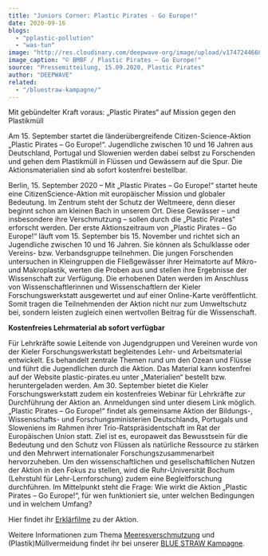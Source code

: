 ```yaml
---
title: "Juniors Corner: Plastic Pirates - Go Europe!"
date: 2020-09-16
blogs: 
  - "pplastic-pollution"
  - "was-tun"
image: "http://res.cloudinary.com/deepwave-org/image/upload/v1747244668/deepwave.org/PP_EU_KV_Quadratisch_onlineRZ.jpg"
image_caption: "© BMBF / Plastic Pirates – Go Europe!"
source: "Pressemitteilung, 15.09.2020, Plastic Pirates"
author: "DEEPWAVE"
related: 
  - "/bluestraw-kampagne/"
---
```


Mit gebündelter Kraft voraus: „Plastic Pirates“ auf Mission gegen den Plastikmüll

Am 15. September startet die länderübergreifende Citizen-Science-Aktion „Plastic Pirates – Go Europe!“. Jugendliche zwischen 10 und 16 Jahren aus Deutschland, Portugal und Slowenien werden dabei selbst zu Forschenden und gehen dem Plastikmüll in Flüssen und Gewässern auf die Spur. Die Aktionsmaterialien sind ab sofort kostenfrei bestellbar.

Berlin, 15. September 2020 – Mit „Plastic Pirates – Go Europe!“ startet heute eine CitizenScience-Aktion mit europäischer Mission und globaler Bedeutung. Im Zentrum steht der Schutz der Weltmeere, denn dieser beginnt schon am kleinen Bach in unserem Ort. Diese Gewässer – und insbesondere ihre Verschmutzung – sollen durch die „Plastic Pirates“ erforscht werden. Der erste Aktionszeitraum von „Plastic Pirates – Go Europe!“ läuft vom 15. September bis 15. November und richtet sich an Jugendliche zwischen 10 und 16 Jahren. Sie können als Schulklasse oder Vereins- bzw. Verbandsgruppe teilnehmen. Die jungen Forschenden untersuchen in Kleingruppen die Fließgewässer ihrer Heimatorte auf Mikro- und Makroplastik, werten die Proben aus und stellen ihre Ergebnisse der Wissenschaft zur Verfügung. Die erhobenen Daten werden im Anschluss von Wissenschaftlerinnen und Wissenschaftlern der Kieler Forschungswerkstatt ausgewertet und auf einer Online-Karte veröffentlicht. Somit tragen die Teilnehmenden der Aktion nicht nur zum Umweltschutz bei, sondern leisten zugleich einen wertvollen Beitrag für die Wissenschaft.

**Kostenfreies Lehrmaterial ab sofort verfügbar**

Für Lehrkräfte sowie Leitende von Jugendgruppen und Vereinen wurde von der Kieler Forschungswerkstatt begleitendes Lehr- und Arbeitsmaterial entwickelt. Es behandelt zentrale Themen rund um den Ozean und Flüsse und führt die Jugendlichen durch die Aktion. Das Material kann kostenfrei auf der Website plastic-pirates.eu unter „Materialien“ bestellt bzw. heruntergeladen werden. Am 30. September bietet die Kieler Forschungswerkstatt zudem ein kostenfreies Webinar für Lehrkräfte zur Durchführung der Aktion an. Anmeldungen sind unter diesem Link möglich. „Plastic Pirates – Go Europe!“ findet als gemeinsame Aktion der Bildungs-, Wissenschafts- und Forschungsministerien Deutschlands, Portugals und Sloweniens im Rahmen ihrer Trio-Ratspräsidentschaft im Rat der Europäischen Union statt. Ziel ist es, europaweit das Bewusstsein für die Bedeutung und den Schutz von Flüssen als natürliche Ressource zu stärken und den Mehrwert internationaler Forschungszusammenarbeit hervorzuheben. Um den wissenschaftlichen und gesellschaftlichen Nutzen der Aktion in den Fokus zu stellen, wird die Ruhr-Universität Bochum (Lehrstuhl für Lehr-Lernforschung) zudem eine Begleitforschung durchführen. Im Mittelpunkt steht die Frage: Wie wirkt die Aktion „Plastic Pirates – Go Europe!“, für wen funktioniert sie, unter welchen Bedingungen und in welchem Umfang?

Hier findet ihr [Erklärfilme](https://www.youtube.com/playlist?list=PLRCS6sCRjnO0G9ncf2JoThP3Sztww0yos) zu der Aktion.

Weitere Informationen zum Thema [Meeresverschmutzung](https://www.deepwave.org/die-ozeane/verschmutzung/) und (Plastik)Müllvermeidung findet ihr bei unserer [BLUE STRAW Kampagne](https://www.deepwave.org/bluestraw-kampagne/).

